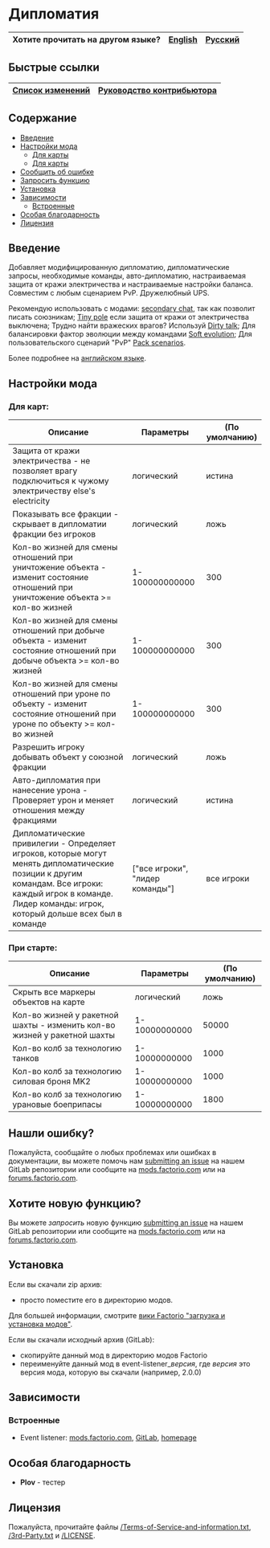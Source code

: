 # Дипломатия

Хотите прочитать на другом языке? | [English](/README.md) | [Русский](/docs/ru/README.md)
|---|---|---|

## Быстрые ссылки

[Список изменений](/CHANGELOG.md) | [Руководство контрибьютора](CONTRIBUTING.md)
|---|---|

## Содержание

* [Введение](#overview)
* [Настройки мода](#mod-settings)
    * [Для карты](#map)
    * [Для карты](#startup)
* [Сообщить об ошибке](#issue)
* [Запросить функцию](#feature)
* [Установка](#installing)
* [Зависимости](#dependencies)
    * [Встроенные](#embedded)
* [Особая благодарность](special-thanks)
* [Лицензия](#license)

## <a name="overview"></a> Введение

Добавляет модифицированную дипломатию, дипломатические запросы, необходимые команды, авто-дипломатию, настраиваемая защита от кражи электричества и настраиваемые настройки баланса.
Совместим с любым сценарием PvP. Дружелюбный UPS.

Рекомендую использовать с модами: [secondary chat][secondary chat], так как позволит писать союзникам;
[Tiny pole][Tiny pole] если защита от кражи от электричества выключена;
Трудно найти вражеских врагов? Используй [Dirty talk][Dirty talk];
Для балансировки фактор эволюции между командами [Soft evolution][Soft evolution];
Для пользовательского сценарий "PvP" [Pack scenarios][Pack scenarios].

Более подробнее на [английском языке](/README.md).

## <a name="mod-settings"></a> Настройки мода

### <a name="map"></a> Для карт:

| Описание | Параметры | (По умолчанию) |
| -------- | --------- |  ------------- |
| Защита от кражи электричества - не позволяет врагу подключиться к чужому электричеству else's electricity | логический | истина |
| Показывать все фракции - скрывает в дипломатии фракции без игроков | логический | ложь |
| Кол-во жизней для смены отношений при уничтожение объекта - изменит состояние отношений при уничтожение объекта >= кол-во жизней | 1-100000000000 | 300 |
| Кол-во жизней для смены отношений при добыче объекта - изменит состояние отношений при добыче объекта >= кол-во жизней | 1-100000000000 | 300 |
| Кол-во жизней для смены отношений при уроне по объекту - изменит состояние отношений при уроне по объекту >= кол-во жизней | 1-100000000000 | 300 |
| Разрешить игроку добывать объект у союзной фракции | логический | ложь |
| Авто-дипломатия при нанесение урона - Проверяет урон и меняет отношения между фракциями | логический | истина |
| Дипломатические привилегии - Определяет игроков, которые могут менять дипломатические позиции к другим командам. Все игроки: каждый игрок в команде. Лидер команды: игрок, который дольше всех был в команде | ["все игроки", "лидер команды"] | все игроки |

### <a name="startup"></a> При старте:

| Описание | Параметры | (По умолчанию) |
| -------- | --------- |  ------------- |
| Скрыть все маркеры объектов на карте | логический | ложь |
| Кол-во жизней у ракетной шахты - изменить кол-во жизней у ракетной шахты | 1-10000000000 | 50000 |
| Кол-во колб за технологию танков | 1-10000000000 | 1000 |
| Кол-во колб за технологию силовая броня MK2 | 1-10000000000 | 1000 |
| Кол-во колб за технологию урановые боеприпасы | 1-10000000000 | 1800 |

## <a name="issue"></a> Нашли ошибку?

Пожалуйста, сообщайте о любых проблемах или ошибках в документации, вы можете помочь нам
[submitting an issue][issues] на нашем GitLab репозитории или сообщите на [mods.factorio.com][mod portal] или на [forums.factorio.com][homepage].

## <a name="feature"></a> Хотите новую функцию?

Вы можете *запросить* новую функцию [submitting an issue][issues] на нашем GitLab репозитории или сообщите на [mods.factorio.com][mod portal] или на [forums.factorio.com][homepage].

## <a name="installing"></a> Установка

Если вы скачали zip архив:

* просто поместите его в директорию модов.

Для большей информации, смотрите [вики Factorio "загрузка и установка модов"](https://wiki.factorio.com/Modding/ru#.D0.97.D0.B0.D0.B3.D1.80.D1.83.D0.B7.D0.BA.D0.B0_.D0.B8_.D1.83.D1.81.D1.82.D0.B0.D0.BD.D0.BE.D0.B2.D0.BA.D0.B0_.D0.BC.D0.BE.D0.B4.D0.BE.D0.B2).

Если вы скачали исходный архив (GitLab):

* скопируйте данный мод в директорию модов Factorio
* переименуйте данный мод в event-listener_*версия*, где *версия* это версия мода, которую вы скачали (например, 2.0.0)

## <a name="dependencies"></a> Зависимости

### <a name="embedded"></a> Встроенные

* Event listener: [mods.factorio.com](https://mods.factorio.com/mod/event-listener), [GitLab](https://gitlab.com/ZwerOxotnik/event-listener), [homepage](https://forums.factorio.com/viewtopic.php?f=190&t=64621)

## <a name="special-thanks"></a> Особая благодарность

* **Plov** - тестер

## <a name="license"></a> Лицензия

Пожалуйста, прочитайте файлы [/Terms-of-Service-and-information.txt](/Terms-of-Service-and-information.txt), [/3rd-Party.txt](/3rd-Party.txt) и [/LICENSE](/LICENSE).

[Tiny pole]: https://mods.factorio.com/mod/TinyPole
[secondary chat]: https://mods.factorio.com/mods/ZwerOxotnik/secondary-chat
[Pack scenarios]: https://mods.factorio.com/mod/pack-scenarios
[Soft evolution]: https://mods.factorio.com/mod/soft-evolution
[Dirty talk]: https://mods.factorio.com/mod/dirty-talk
[issues]: https://gitlab.com/ZwerOxotnik/diplomacy/issues
[mod portal]: https://mods.factorio.com/mod/diplomacy/discussion
[homepage]: https://forums.factorio.com/viewtopic.php?f=190&t=64630
[Factorio]: https://factorio.com/
